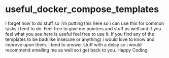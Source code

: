 # useful_docker_compose_templates
I forget how to do stuff so i'm putting this here so i can use this for common tasks i tend to do.
Feel free to give me pointers and stuff as well and if you feel what you see here is useful feel free to use it.
If you find any of the templates to be bad(like insecure or anything) i would love to know and improve upon them.
I tend to answer stuff with a delay so i would recommend emailing me as well so i get back to you. 
Happy Coding. 
